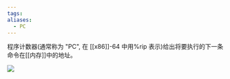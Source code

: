 ```yaml
---
tags: 
aliases:
  - PC
---
```


程序计数器(通常称为 "PC", 在 [[x86]]-64 中用%rip 表示)给出将要执行的下一条命令在[[内存]]中的地址。





![](https://imgconvert.csdnimg.cn/aHR0cHM6Ly91cGxvYWQtaW1hZ2VzLmppYW5zaHUuaW8vdXBsb2FkX2ltYWdlcy85NDQzNjUtZGVmYTk1YTBjOWFiNTA3NS5wbmc?x-oss-process=image/format,png)


